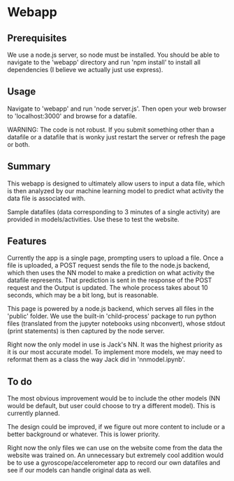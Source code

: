 # Webapp

## Prerequisites

We use a node.js server, so node must be installed. You should be able to navigate to the 'webapp' directory and run 'npm install' to install all dependencies (I believe we actually just use express).

## Usage

Navigate to 'webapp' and run 'node server.js'. Then open your web browser to 'localhost:3000' and browse for a datafile.

WARNING: The code is not robust. If you submit something other than a datafile or a datafile that is wonky just restart the server or refresh the page or both.

## Summary

This webapp is designed to ultimately allow users to input a data file, which is then analyzed by our machine learning model to predict what activity the data file is associated with.

Sample datafiles (data corresponding to 3 minutes of a single activity) are provided in models/activities. Use these to test the website.

## Features

Currently the app is a single page, prompting users to upload a file. Once a file is uploaded, a POST request sends the file to the node.js backend, which then uses the NN model to make a prediction on what activity the datafile represents. That prediction is sent in the response of the POST request and the Output is updated. The whole process takes about 10 seconds, which may be a bit long, but is reasonable.

This page is powered by a node.js backend, which serves all files in the 'public' folder. We use the built-in 'child-process' package to run python files (translated from the jupyter notebooks using nbconvert), whose stdout (print statements) is then captured by the node server. 

Right now the only model in use is Jack's NN. It was the highest priority as it is our most accurate model. To implement more models, we may need to reformat them as a class the way Jack did in 'nnmodel.ipynb'.

## To do

The most obvious improvement would be to include the other models (NN would be default, but user could choose to try a different model). This is currently planned.

The design could be improved, if we figure out more content to include or a better background or whatever. This is lower priority.

Right now the only files we can use on the website come from the data the website was trained on. An unnecessary but extremely cool addition would be to use a gyroscope/accelerometer app to record our own datafiles and see if our models can handle original data as well.